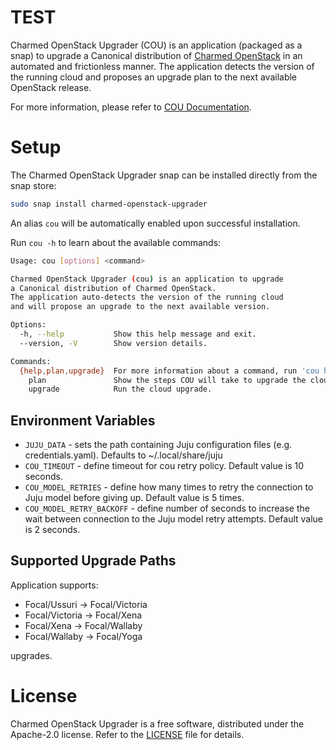# TEST

Charmed OpenStack Upgrader (COU) is an application (packaged as a snap) to upgrade
a Canonical distribution of [Charmed OpenStack](https://ubuntu.com/openstack/docs/overview)
in an automated and frictionless manner. The application detects the version of the
running cloud and proposes an upgrade plan to the next available OpenStack release.

For more information, please refer to [COU Documentation](https://canonical-charmed-openstack-upgrader.readthedocs-hosted.com/).

# Setup

The Charmed OpenStack Upgrader snap can be installed directly from the snap store:

```bash
sudo snap install charmed-openstack-upgrader
```

An alias `cou` will be automatically enabled upon successful installation.

Run `cou -h` to learn about the available commands:

```bash
Usage: cou [options] <command>

Charmed OpenStack Upgrader (cou) is an application to upgrade
a Canonical distribution of Charmed OpenStack.
The application auto-detects the version of the running cloud
and will propose an upgrade to the next available version.

Options:
  -h, --help           Show this help message and exit.
  --version, -V        Show version details.

Commands:
  {help,plan,upgrade}  For more information about a command, run 'cou help <command>'.
    plan               Show the steps COU will take to upgrade the cloud to the next release.
    upgrade            Run the cloud upgrade.
```

## Environment Variables

- `JUJU_DATA` - sets the path containing Juju configuration files (e.g. credentials.yaml). Defaults to ~/.local/share/juju
- `COU_TIMEOUT` - define timeout for cou retry policy. Default value is 10 seconds.
- `COU_MODEL_RETRIES` - define how many times to retry the connection to Juju model before giving up. Default value is 5 times.
- `COU_MODEL_RETRY_BACKOFF` - define number of seconds to increase the wait between connection to the Juju model retry attempts. Default value is 2 seconds.

## Supported Upgrade Paths

Application supports:

- Focal/Ussuri -> Focal/Victoria
- Focal/Victoria -> Focal/Xena
- Focal/Xena -> Focal/Wallaby
- Focal/Wallaby -> Focal/Yoga

upgrades.

# License
Charmed OpenStack Upgrader is a free software, distributed under the Apache-2.0 license. Refer to the
[LICENSE](https://github.com/canonical/snap-tempest/blob/main/LICENSE) file for details.
